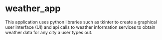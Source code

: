 # weather_app

This application uses python libraries such as tkinter to create a graphical user interface (UI) and api calls to weather information services to obtain weather data for any city a user types out.
